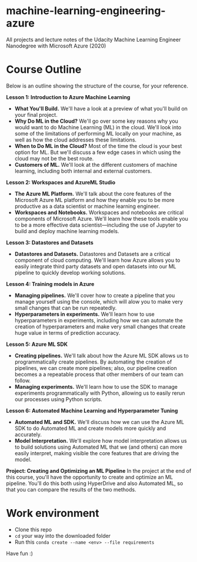 # machine-learning-engineering-azure
All projects and lecture notes of the Udacity Machine Learning Engineer Nanodegree with Microsoft Azure (2020)


# Course Outline
Below is an outline showing the structure of the course, for your reference.

**Lesson 1: Introduction to Azure Machine Learning**

* **What You'll Build.** We'll have a look at a preview of what you'll build on your final project.
* **Why Do ML in the Cloud?** We'll go over some key reasons why you would want to do Machine Learning (ML) in the cloud. We'll look into some of the limitations of performing ML locally on your machine, as well as how the cloud addresses these limitations.
* **When to Do ML in the Cloud?** Most of the time the cloud is your best option for ML. But we'll discuss a few edge cases in which using the cloud may not be the best route.
* **Customers of ML.** We'll look at the different customers of machine learning, including both internal and external customers.

**Lesson 2: Workspaces and AzureML Studio**

* **The Azure ML Platform.** We'll talk about the core features of the Microsoft Azure ML platform and how they enable you to be more productive as a data scientist or machine learning engineer.
* **Workspaces and Notebooks.** Workspaces and notebooks are critical components of Microsoft Azure. We'll learn how these tools enable you to be a more effective data scientist—including the use of Jupyter to build and deploy machine learning models.

**Lesson 3: Datastores and Datasets**

* **Datastores and Datasets.** Datastores and Datasets are a critical component of cloud computing. We'll learn how Azure allows you to easily integrate third party datasets and open datasets into our ML pipeline to quickly develop working solutions.

**Lesson 4: Training models in Azure**

* **Managing pipelines.** We'll cover how to create a pipeline that you manage yourself using the console, which will alow you to make very small changes that can be run repeatedly.
* **Hyperparameters in experiments.** We'll learn how to use hyperparameters in experiments, including how we can automate the creation of hyperparameters and make very small changes that create huge value in terms of prediction accuracy.

**Lesson 5: Azure ML SDK**

* **Creating pipelines.** We'll talk about how the Azure ML SDK allows us to programmatically create pipelines. By automating the creation of pipelines, we can create more pipelines; also, our pipeline creation becomes a a repeatable process that other members of our team can follow.
* **Managing experiments.** We'll learn how to use the SDK to manage experiments programmatically with Python, allowing us to easily rerun our processes using Python scripts.

**Lesson 6: Automated Machine Learning and Hyperparameter Tuning**

* **Automated ML and SDK.** We'll discuss how we can use the Azure ML SDK to do Automated ML and create models more quickly and accurately.
* **Model Interpretation.** We'll explore how model interpretation allows us to build solutions using Automated ML that we (and others) can more easily interpret, making visible the core features that are driving the model.

**Project: Creating and Optimizing an ML Pipeline**
In the project at the end of this course, you'll have the opportunity to create and optimize an ML pipeline. You'll do this both using HyperDrive and also Automated ML, so that you can compare the results of the two methods.

# Work environment

* Clone this repo
* `cd` your way into the downloaded folder
* Run this `conda create --name <env> --file requirements`

Have fun :)

